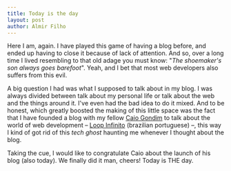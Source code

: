 ```yaml
---
title: Today is the day
layout: post
author: Almir Filho
---
```

Here I am, again. I have played this game of having a blog before, and ended up having to close it 
because of lack of attention. And so, over a long time I lived resembling to that old adage you must 
know: "*The shoemaker's son always goes barefoot*". Yeah, and I bet that most web developers also 
suffers from this evil.

A big question I had was what I supposed to talk about in my blog. I was always divided between talk 
about my personal life or talk about the web and the things around it. I've even had the bad idea 
to do it mixed. And to be honest, which greatly boosted the making of this little space was the fact 
that I have founded a blog with my fellow [Caio Gondim](http://caiogondim.com) to talk about the world 
of web development – [Loop Infinito](http://loopinfinito.com.br) (brazilian portuguese) –, this way I 
kind of got rid of this *tech ghost* haunting me whenever I thought about the blog.

Taking the cue, I would like to congratulate Caio about the launch of his blog (also today). We finally 
did it man, cheers! Today is THE day.